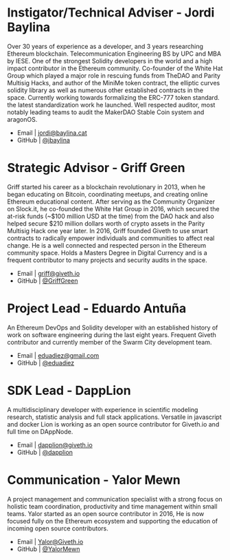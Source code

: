 # Instigator/Technical Adviser - Jordi Baylina

Over 30 years of experience as a developer, and 3 years researching Ethereum blockchain. Telecommunication Engineering BS by UPC and MBA by IESE. One of the strongest Solidity developers in the world and a high impact contributor in the Ethereum community. Co-founder of the White Hat Group which played a major role in rescuing funds from TheDAO and Parity Multisig Hacks, and author of the MiniMe token contract, the elliptic curves solidity library as well as numerous other established contracts in the space. Currently working towards formalizing the ERC-777 token standard.  the latest standardization work he launched. Well respected auditor, most notably leading teams to audit the MakerDAO Stable Coin system and aragonOS.
- Email | <jordi@baylina.cat>
- GitHub | [@jbaylina](https://github.com/jbaylina)


 # Strategic Advisor - Griff Green
 
Griff started his career as a blockchain revolutionary in 2013, when he began educating on Bitcoin, coordinating meetups, and creating online Ethereum educational content. After serving as the Community Organizer on Slock.it, he co-founded the White Hat Group in 2016, which secured the at-risk funds (~$100 million USD at the time) from the DAO hack and also helped secure $210 million dollars worth of crypto assets in the Parity Multisig Hack one year later. In 2016, Griff founded Giveth to use smart contracts to radically empower individuals and communities to affect real change. He is a well connected and respected person in the Ethereum community space. Holds a Masters Degree in Digital Currency and is a frequent contributor to many projects and security audits in the space.
- Email | <griff@giveth.io>
- GitHub | [@GriffGreen](https://github.com/GriffGreen)


# Project Lead - Eduardo Antuña

An Ethereum DevOps and Solidity developer with an established history of work on software engineering during the last eight years. Frequent Giveth contributor and currently member of the Swarm City development team.
- Email | <eduadiez@gmail.com>
- GitHub | [@eduadiez ](https://github.com/eduadiez)


# SDK Lead - DappLion

A multidisciplinary developer with experience in scientific modeling research, statistic analysis and full stack applications. Versatile in javascript and docker Lion is working as an open source contributor for Giveth.io and full time on DAppNode.
- Email | <dapplion@giveth.io>
- GitHub | [@dapplion](https://github.com/dapplion)


# Communication - Yalor Mewn

A project management and communication specialist with a strong focus on holistic team coordination, productivity and time management within small teams. Yalor started as an open source contributor in 2016, He is now focused fully on the Ethereum ecosystem and supporting the education of incoming open source contributors.

- Email | <Yalor@Giveth.io>
- GitHub | [@YalorMewn](https://github.com/YalorMewn)
